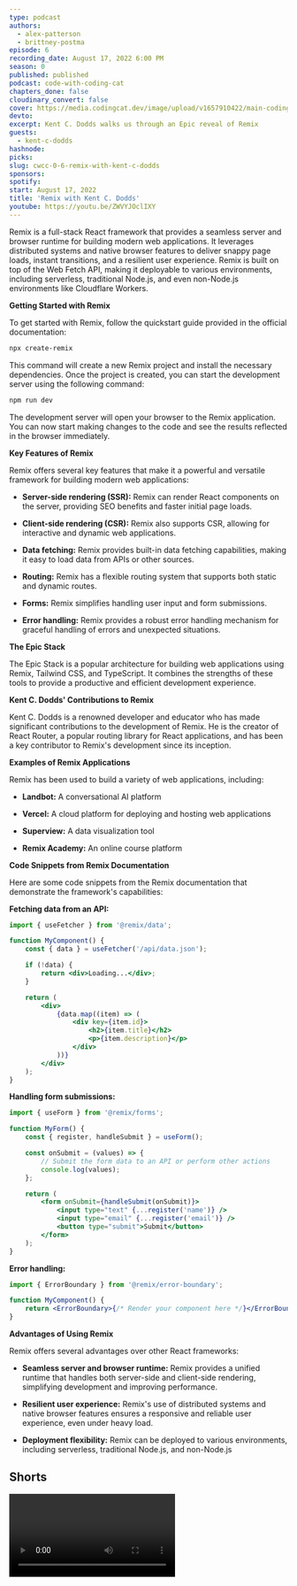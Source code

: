 ```yaml
---
type: podcast
authors:
  - alex-patterson
  - brittney-postma
episode: 6
recording_date: August 17, 2022 6:00 PM
season: 0
published: published
podcast: code-with-coding-cat
chapters_done: false
cloudinary_convert: false
cover: https://media.codingcat.dev/image/upload/v1657910422/main-codingcatdev-photo/Remix-with-KentCDodds.jpg
devto:
excerpt: Kent C. Dodds walks us through an Epic reveal of Remix
guests:
  - kent-c-dodds
hashnode:
picks:
slug: cwcc-0-6-remix-with-kent-c-dodds
sponsors:
spotify:
start: August 17, 2022
title: 'Remix with Kent C. Dodds'
youtube: https://youtu.be/ZWVYJOclIXY
---
```


<script lang="ts">
	import Video from '$lib/components/content/Video.svelte'
	import Shorts from '$lib/components/content/Shorts.svelte'
</script>

<Shorts />

Remix is a full-stack React framework that provides a seamless server and browser runtime for building modern web applications. It leverages distributed systems and native browser features to deliver snappy page loads, instant transitions, and a resilient user experience. Remix is built on top of the Web Fetch API, making it deployable to various environments, including serverless, traditional Node.js, and even non-Node.js environments like Cloudflare Workers.

**Getting Started with Remix**

To get started with Remix, follow the quickstart guide provided in the official documentation:

```bash
npx create-remix
```

This command will create a new Remix project and install the necessary dependencies. Once the project is created, you can start the development server using the following command:

```bash
npm run dev
```

The development server will open your browser to the Remix application. You can now start making changes to the code and see the results reflected in the browser immediately.

**Key Features of Remix**

Remix offers several key features that make it a powerful and versatile framework for building modern web applications:

- **Server-side rendering (SSR):** Remix can render React components on the server, providing SEO benefits and faster initial page loads.

- **Client-side rendering (CSR):** Remix also supports CSR, allowing for interactive and dynamic web applications.

- **Data fetching:** Remix provides built-in data fetching capabilities, making it easy to load data from APIs or other sources.

- **Routing:** Remix has a flexible routing system that supports both static and dynamic routes.

- **Forms:** Remix simplifies handling user input and form submissions.

- **Error handling:** Remix provides a robust error handling mechanism for graceful handling of errors and unexpected situations.

**The Epic Stack**

The Epic Stack is a popular architecture for building web applications using Remix, Tailwind CSS, and TypeScript. It combines the strengths of these tools to provide a productive and efficient development experience.

**Kent C. Dodds' Contributions to Remix**

Kent C. Dodds is a renowned developer and educator who has made significant contributions to the development of Remix. He is the creator of React Router, a popular routing library for React applications, and has been a key contributor to Remix's development since its inception.

**Examples of Remix Applications**

Remix has been used to build a variety of web applications, including:

- **Landbot:** A conversational AI platform

- **Vercel:** A cloud platform for deploying and hosting web applications

- **Superview:** A data visualization tool

- **Remix Academy:** An online course platform

**Code Snippets from Remix Documentation**

Here are some code snippets from the Remix documentation that demonstrate the framework's capabilities:

**Fetching data from an API:**

```jsx
import { useFetcher } from '@remix/data';

function MyComponent() {
	const { data } = useFetcher('/api/data.json');

	if (!data) {
		return <div>Loading...</div>;
	}

	return (
		<div>
			{data.map((item) => (
				<div key={item.id}>
					<h2>{item.title}</h2>
					<p>{item.description}</p>
				</div>
			))}
		</div>
	);
}
```

**Handling form submissions:**

```jsx
import { useForm } from '@remix/forms';

function MyForm() {
	const { register, handleSubmit } = useForm();

	const onSubmit = (values) => {
		// Submit the form data to an API or perform other actions
		console.log(values);
	};

	return (
		<form onSubmit={handleSubmit(onSubmit)}>
			<input type="text" {...register('name')} />
			<input type="email" {...register('email')} />
			<button type="submit">Submit</button>
		</form>
	);
}
```

**Error handling:**

```jsx
import { ErrorBoundary } from '@remix/error-boundary';

function MyComponent() {
	return <ErrorBoundary>{/* Render your component here */}</ErrorBoundary>;
}
```

**Advantages of Using Remix**

Remix offers several advantages over other React frameworks:

- **Seamless server and browser runtime:** Remix provides a unified runtime that handles both server-side and client-side rendering, simplifying development and improving performance.

- **Resilient user experience:** Remix's use of distributed systems and native browser features ensures a responsive and reliable user experience, even under heavy load.

- **Deployment flexibility:** Remix can be deployed to various environments, including serverless, traditional Node.js, and non-Node.js

## Shorts

<Video title="Exciting future developments in Angular Router and Remix Router" src="https://youtube.com/shorts/kx5CVRBnhdI" />
<Video title="No JavaScript Needed State Management for Apps Made Easy" src="https://youtube.com/shorts/Mc0awq5d15A" />
<Video title="Mastering React Using Closures to Avoid Bugs" src="https://youtube.com/shorts/lvM-8rzPGgk" />
<Video title="Revolutionary Remix Ensuring Seamless JavaScript Experience for Users" src="https://youtube.com/shorts/RRa2mfs5YcQ" />
<Video title="Revolutionary Remix Router Revolutionizing UX and DX on a Server" src="https://youtube.com/shorts/TURK2J6yxfA" />
<Video title="Revolutionize your Web Experiences with Remix The Ultimate JavaScript Framework" src="https://youtube.com/shorts/5QOjDtmLWrU" />
<Video title="Revolutionizing Data Loading Remix Center Stack Simplifies JavaScript Development" src="https://youtube.com/shorts/LRBUVrFH27k" />
<Video title="Remix Center Stack Simplifies JavaScript Development" src="https://youtube.com/shorts/LRBUVrFH27k" />
<Video title="Data Management Remix Makes Network Tab a Breeze" src="https://youtube.com/shorts/GspbUXLmpeY" />
<Video title="Spicing Up My Background with a Neon Remix Sign" src="https://youtube.com/shorts/3UlJknYDV8w" />
<Video title="Unleash Your Creativity with the Ultimate Fake Books App in Remix" src="https://youtube.com/shorts/TbdZU7b2bKQ" />

